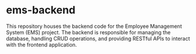 # ems-backend
This repository houses the backend code for the Employee Management System (EMS) project. The backend is responsible for managing the database, handling CRUD operations, and providing RESTful APIs to interact with the frontend application.
